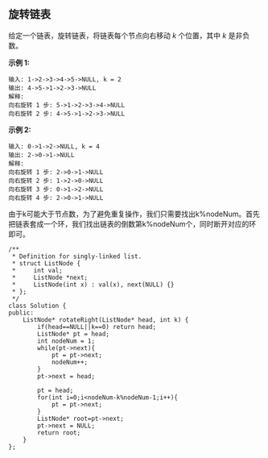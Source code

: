 ## 旋转链表

给定一个链表，旋转链表，将链表每个节点向右移动 *k* 个位置，其中 *k* 是非负数。

**示例 1:**

```
输入: 1->2->3->4->5->NULL, k = 2
输出: 4->5->1->2->3->NULL
解释:
向右旋转 1 步: 5->1->2->3->4->NULL
向右旋转 2 步: 4->5->1->2->3->NULL
```

**示例 2:**

```
输入: 0->1->2->NULL, k = 4
输出: 2->0->1->NULL
解释:
向右旋转 1 步: 2->0->1->NULL
向右旋转 2 步: 1->2->0->NULL
向右旋转 3 步: 0->1->2->NULL
向右旋转 4 步: 2->0->1->NULL
```

由于k可能大于节点数，为了避免重复操作，我们只需要找出k%nodeNum。首先把链表套成一个环，我们找出链表的倒数第k%nodeNum个，同时断开对应的环即可。

```
/**
 * Definition for singly-linked list.
 * struct ListNode {
 *     int val;
 *     ListNode *next;
 *     ListNode(int x) : val(x), next(NULL) {}
 * };
 */
class Solution {
public:
    ListNode* rotateRight(ListNode* head, int k) {
        if(head==NULL||k==0) return head;
        ListNode* pt = head;
        int nodeNum = 1;
        while(pt->next){
            pt = pt->next;
            nodeNum++;
        }
        pt->next = head;
        
        pt = head;
        for(int i=0;i<nodeNum-k%nodeNum-1;i++){
            pt = pt->next;
        }
        ListNode* root=pt->next;
        pt->next = NULL;
        return root;
    }
};
```

